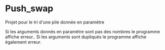 # Push_swap
Projet pour le tri d'une pile donnée en paramètre

Si les arguments donnés en paramètre sont pas des nombres le programme affiche erreur..
Si les arguments sont dupliqués le programme affiche également erreur.
